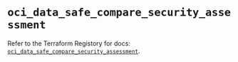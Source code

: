 # `oci_data_safe_compare_security_assessment`

Refer to the Terraform Registory for docs: [`oci_data_safe_compare_security_assessment`](https://registry.terraform.io/providers/oracle/oci/6.18.0/docs/resources/data_safe_compare_security_assessment).
